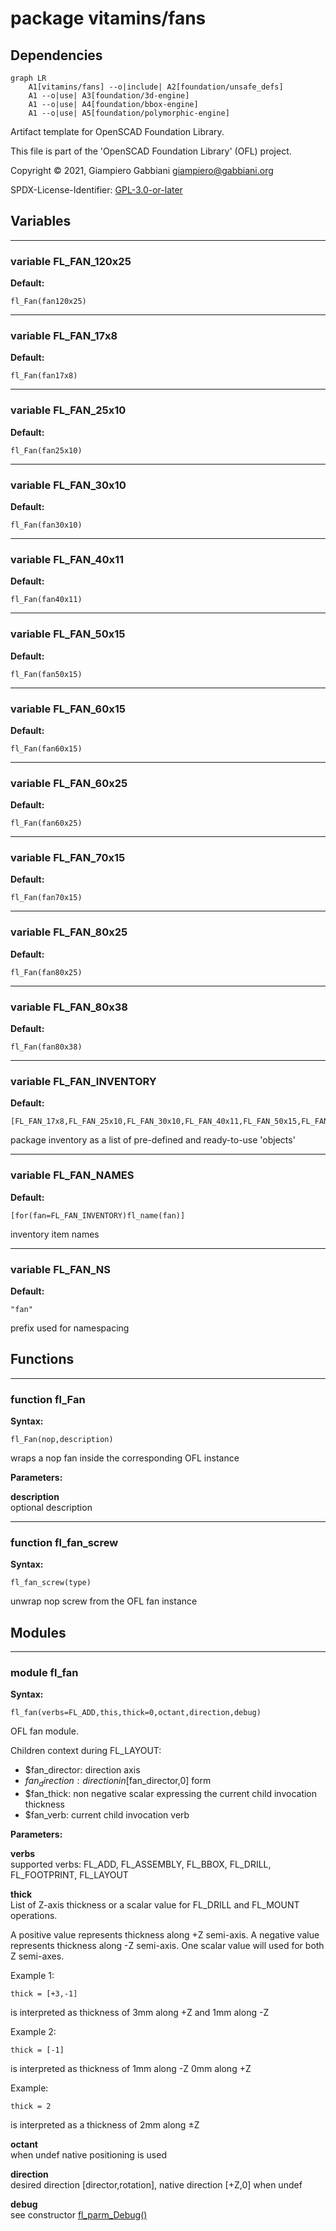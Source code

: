 # package vitamins/fans

## Dependencies

```mermaid
graph LR
    A1[vitamins/fans] --o|include| A2[foundation/unsafe_defs]
    A1 --o|use| A3[foundation/3d-engine]
    A1 --o|use| A4[foundation/bbox-engine]
    A1 --o|use| A5[foundation/polymorphic-engine]
```

Artifact template for OpenSCAD Foundation Library.

This file is part of the 'OpenSCAD Foundation Library' (OFL) project.

Copyright © 2021, Giampiero Gabbiani <giampiero@gabbiani.org>

SPDX-License-Identifier: [GPL-3.0-or-later](https://spdx.org/licenses/GPL-3.0-or-later.html)


## Variables

---

### variable FL_FAN_120x25

__Default:__

    fl_Fan(fan120x25)

---

### variable FL_FAN_17x8

__Default:__

    fl_Fan(fan17x8)

---

### variable FL_FAN_25x10

__Default:__

    fl_Fan(fan25x10)

---

### variable FL_FAN_30x10

__Default:__

    fl_Fan(fan30x10)

---

### variable FL_FAN_40x11

__Default:__

    fl_Fan(fan40x11)

---

### variable FL_FAN_50x15

__Default:__

    fl_Fan(fan50x15)

---

### variable FL_FAN_60x15

__Default:__

    fl_Fan(fan60x15)

---

### variable FL_FAN_60x25

__Default:__

    fl_Fan(fan60x25)

---

### variable FL_FAN_70x15

__Default:__

    fl_Fan(fan70x15)

---

### variable FL_FAN_80x25

__Default:__

    fl_Fan(fan80x25)

---

### variable FL_FAN_80x38

__Default:__

    fl_Fan(fan80x38)

---

### variable FL_FAN_INVENTORY

__Default:__

    [FL_FAN_17x8,FL_FAN_25x10,FL_FAN_30x10,FL_FAN_40x11,FL_FAN_50x15,FL_FAN_60x15,FL_FAN_60x25,FL_FAN_70x15,FL_FAN_80x25,FL_FAN_80x38,FL_FAN_120x25,]

package inventory as a list of pre-defined and ready-to-use 'objects'

---

### variable FL_FAN_NAMES

__Default:__

    [for(fan=FL_FAN_INVENTORY)fl_name(fan)]

inventory item names

---

### variable FL_FAN_NS

__Default:__

    "fan"

prefix used for namespacing

## Functions

---

### function fl_Fan

__Syntax:__

```text
fl_Fan(nop,description)
```

wraps a nop fan inside the corresponding OFL instance

__Parameters:__

__description__  
optional description


---

### function fl_fan_screw

__Syntax:__

```text
fl_fan_screw(type)
```

unwrap nop screw from the OFL fan instance

## Modules

---

### module fl_fan

__Syntax:__

    fl_fan(verbs=FL_ADD,this,thick=0,octant,direction,debug)

OFL fan module.

Children context during FL_LAYOUT:

- $fan_director: direction axis
- $fan_direction: direction in [$fan_director,0] form
- $fan_thick: non negative scalar expressing the current child invocation thickness
- $fan_verb: current child invocation verb



__Parameters:__

__verbs__  
supported verbs: FL_ADD, FL_ASSEMBLY, FL_BBOX, FL_DRILL, FL_FOOTPRINT, FL_LAYOUT

__thick__  
List of Z-axis thickness or a scalar value for FL_DRILL and FL_MOUNT
operations.

A positive value represents thickness along +Z semi-axis.
A negative value represents thickness along -Z semi-axis.
One scalar value will used for both Z semi-axes.

Example 1:

    thick = [+3,-1]

is interpreted as thickness of 3mm along +Z and 1mm along -Z

Example 2:

    thick = [-1]

is interpreted as thickness of 1mm along -Z 0mm along +Z

Example:

    thick = 2

is interpreted as a thickness of 2mm along ±Z



__octant__  
when undef native positioning is used

__direction__  
desired direction [director,rotation], native direction [+Z,0] when undef

__debug__  
see constructor [fl_parm_Debug()](../foundation/core.md#function-fl_parm_debug)


